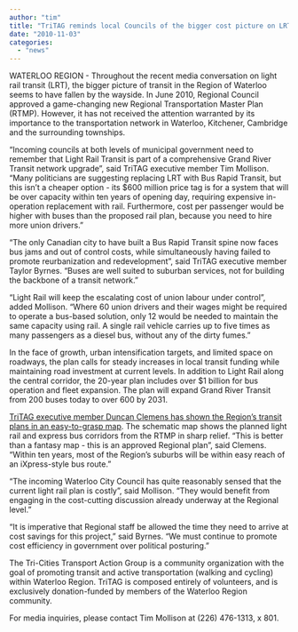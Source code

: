 ```yaml
---
author: "tim"
title: "TriTAG reminds local Councils of the bigger cost picture on LRT"
date: "2010-11-03"
categories: 
  - "news"
---
```


WATERLOO REGION - Throughout the recent media conversation on light rail transit (LRT), the bigger picture of transit in the Region of Waterloo seems to have fallen by the wayside. In June 2010, Regional Council approved a game-changing new Regional Transportation Master Plan (RTMP). However, it has not received the attention warranted by its importance to the transportation network in Waterloo, Kitchener, Cambridge and the surrounding townships.

“Incoming councils at both levels of municipal government need to remember that Light Rail Transit is part of a comprehensive Grand River Transit network upgrade”, said TriTAG executive member Tim Mollison. “Many politicians are suggesting replacing LRT with Bus Rapid Transit, but this isn’t a cheaper option - its $600 million price tag is for a system that will be over capacity within ten years of opening day, requiring expensive in-operation replacement with rail. Furthermore, cost per passenger would be higher with buses than the proposed rail plan, because you need to hire more union drivers.”

<!--more-->“The only Canadian city to have built a Bus Rapid Transit spine now faces bus jams and out of control costs, while simultaneously having failed to promote reurbanization and redevelopment”, said TriTAG executive member Taylor Byrnes. “Buses are well suited to suburban services, not for building the backbone of a transit network.”

“Light Rail will keep the escalating cost of union labour under control”, added Mollison. “Where 60 union drivers and their wages might be required to operate a bus-based solution, only 12 would be needed to maintain the same capacity using rail. A single rail vehicle carries up to five times as many passengers as a diesel bus, without any of the dirty fumes.”

In the face of growth, urban intensification targets, and limited space on roadways, the plan calls for steady increases in local transit funding while maintaining road investment at current levels. In addition to Light Rail along the central corridor, the 20-year plan includes over $1 billion for bus operation and fleet expansion. The plan will expand Grand River Transit from 200 buses today to over 600 by 2031.

[TriTAG executive member Duncan Clemens has shown the Region’s transit plans in an easy-to-grasp map](/blog/2010/07/17/the-future-of-bus-transit-in-waterloo-region/). The schematic map shows the planned light rail and express bus corridors from the RTMP in sharp relief. “This is better than a fantasy map - this is an approved Regional plan”, said Clemens. “Within ten years, most of the Region’s suburbs will be within easy reach of an iXpress-style bus route.”

“The incoming Waterloo City Council has quite reasonably sensed that the current light rail plan is costly”, said Mollison. “They would benefit from engaging in the cost-cutting discussion already underway at the Regional level.”

“It is imperative that Regional staff be allowed the time they need to arrive at cost savings for this project,” said Byrnes. “We must continue to promote cost efficiency in government over political posturing.”

The Tri-Cities Transport Action Group is a community organization with the goal of promoting transit and active transportation (walking and cycling) within Waterloo Region. TriTAG is composed entirely of volunteers, and is exclusively donation-funded by members of the Waterloo Region community.

For media inquiries, please contact Tim Mollison at (226) 476-1313, x 801.
